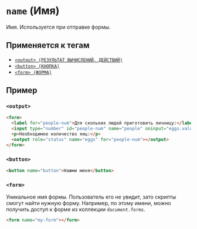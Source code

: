 # `name` (Имя)

Имя. Используется при отправке формы.

## Применяется к тегам

- [`<output> (РЕЗУЛЬТАТ ВЫЧИСЛЕНИЙ, ДЕЙСТВИЙ)`](<../TAGS UI/output.md>)
- [`<button> (КНОПКА)`](<../TAGS FORM/button.md>)
- [`<form> (ФОРМА)`](<../TAGS FORM/form.md>)

## Пример

### `<output>`

```html
<form>
  <label for="people-num">Для скольких людей приготовить яичницу:</label>
  <input type="number" id="people-num" name="people" oninput="eggs.value = (parseInt(people.value) * 2)" />
  <p>Необходимое количество яиц:</p>
  <output role="status" name="eggs" for="people-num"></output>
</form>
```

### `<button>`

```html
<button name="button">Нажми меня</button>
```

### `<form>`

Уникальное имя формы. Пользователь его не увидит, зато скрипты смогут найти нужную форму. Например, по этому имени, можно получить доступ к форме из коллекции `document.forms`.

```html
<form name="my-form"></form>
```

